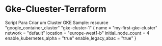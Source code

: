 # Gke-Cluester-Terraform
Script Para Criar um Cluster GKE
 Sample:
    resource "google_container_cluster" "gke-cluster-1" {
    name               = "my-first-gke-cluster"
    network            = "default"
    location               = "europe-west1-b"
    initial_node_count = 4
    enable_kubernetes_alpha = "true"
    enable_legacy_abac = "true"
  }
